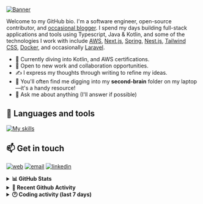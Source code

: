 [![Banner](https://raw.githubusercontent.com/wilfriedago/wilfriedago/main/assets/1.png)][website]

Welcome to my GitHub bio. I'm a software engineer, open-source contributor, and [occasional blogger][blog]. I spend my days building full-stack applications and tools using Typescript, Java & Kotlin, and some of the technologies I work with include [AWS](https://aws.amazon.com/fr/), [Next.js](https://nextjs.org/), [Spring](https://spring.io/), [Nest.js](https://nestjs.com/), [Tailwind CSS](https://github.com/tailwindlabs/tailwindcss), [Docker](https://www.docker.com/), and occasionally [Laravel](https://laravel.com/).

- 🔭 Currently diving into Kotlin, and AWS certifications.
- 👯 Open to new work and collaboration opportunities.
- ✍️ I express my thoughts through writing to refine my ideas.
- 🧠 You'll often find me digging into my **second-brain** folder on my laptop—it's a handy resource!
- 💬 Ask me about anything (I'll answer if possible)

## 🎨 Languages and tools

[![My skills](https://skillicons.dev/icons?i=typescript,python,kotlin,django,spring,fastapi,nodejs,nest,laravel,aws,java,redis,linux,docker,nginx,vscode,idea,js,git,github,md,html,css,tailwind&perline=15)](https://skillicons.dev)

## 📫 Get in touch
[![web](https://img.shields.io/badge/WEBSITE-12100E?logo=google-earth&color=282A36)][website]
[![email](https://img.shields.io/badge/MAIL-12100E?logo=mailgun&color=282A36)][mail]
[![linkedin](https://img.shields.io/badge/LINKEDIN-12100E?logo=linkedin&color=282A36)][linkedin]


<details>
  <summary><b>📊 GitHub Stats</b></summary>
	<br/>
	<p align="left">
		<img width="49.5%" src="https://github-readme-stats.vercel.app/api?username=wilfriedago&show_icons=true&count_private=true&title_color=10b981&icon_color=10b981&theme=react&hide_border=true&rank_icon=github" />
		<img width="49.5%" src="https://streak-stats.demolab.com/?user=wilfriedago&hide_border=true&theme=react&ring=10b981&fire=fff&currStreakNum=fff&sideLabels=10b981&currStreakLabel=10b981&sideNums=fff&exclude_days=Sun" />
	</p>
	<br>
</details>

<details>
  <summary><b>📅 Recent Github Activity</b></summary>
	<br>

<!--RECENT_ACTIVITY:last_update-->
Last Updated: Sunday, June 9th, 2024, 11:32:25 PM
<!--RECENT_ACTIVITY:last_update_end-->

<!--RECENT_ACTIVITY:start-->
1. ⬆️ Pushed 1 commit(s) to [wilfriedago/vscode-symbols-icon-theme](https://github.com/wilfriedago/vscode-symbols-icon-theme)<br>
2. ⬆️ Pushed 1 commit(s) to [wilfriedago/vscode-symbols-icon-theme](https://github.com/wilfriedago/vscode-symbols-icon-theme)<br>
3. ⬆️ Pushed 1 commit(s) to [wilfriedago/vscode-symbols-icon-theme](https://github.com/wilfriedago/vscode-symbols-icon-theme)<br>
4. 📔 Created new repository [wilfriedago/vscode-symbols-icon-theme](https://github.com/wilfriedago/vscode-symbols-icon-theme)<br>
5. ⬆️ Pushed 1 commit(s) to [wilfriedago/vscode-symbols](https://github.com/wilfriedago/vscode-symbols)<br>
<!--RECENT_ACTIVITY:end-->
</details>

<details>
  <summary><b>🕐 Coding activity (last 7 days)</b></summary>
	<br>

<!--START_SECTION:waka-->

```python
Total Time: 34 hrs 9 mins

Python             8 hrs 38 mins   ██████░░░░░░░░░░░░░░░░░░░   24.08 %
YAML               5 hrs 44 mins   ████░░░░░░░░░░░░░░░░░░░░░   16.01 %
JSON               5 hrs 42 mins   ████░░░░░░░░░░░░░░░░░░░░░   15.92 %
TypeScript         4 hrs 28 mins   ███░░░░░░░░░░░░░░░░░░░░░░   12.47 %
Markdown           3 hrs 6 mins    ██▒░░░░░░░░░░░░░░░░░░░░░░   08.67 %
HTML               1 hr 45 mins    █▒░░░░░░░░░░░░░░░░░░░░░░░   04.90 %
Other              1 hr 43 mins    █▒░░░░░░░░░░░░░░░░░░░░░░░   04.80 %
```

<!--END_SECTION:waka-->
</details>

[website]: https://wilfriedago.dev
[linkedin]: https://linkedin.com/in/wilfriedago
[blog]: https://wilfriedago.dev/blog
[mail]: mailto:me@wilfriedago.dev
